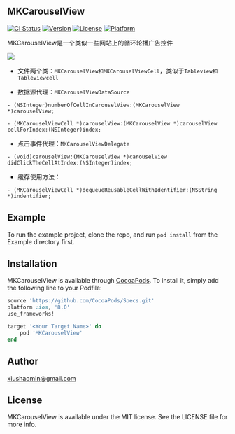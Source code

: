 ## MKCarouselView

[![CI Status](http://img.shields.io/travis/xiushaomin@gmail.com/MKCarouselView.svg?style=flat)](https://travis-ci.org/xiushaomin@gmail.com/MKCarouselView)
[![Version](https://img.shields.io/cocoapods/v/MKCarouselView.svg?style=flat)](http://cocoapods.org/pods/MKCarouselView)
[![License](https://img.shields.io/cocoapods/l/MKCarouselView.svg?style=flat)](http://cocoapods.org/pods/MKCarouselView)
[![Platform](https://img.shields.io/cocoapods/p/MKCarouselView.svg?style=flat)](http://cocoapods.org/pods/MKCarouselView)

MKCarouselView是一个类似一些网站上的循环轮播广告控件

![](https://github.com/xiushaomin/MKCarouselView/blob/master/%E8%BD%AE%E6%92%AD%E5%9B%BE.gif)

- 文件两个类：`MKCarouselView和MKCarouselViewCell`，类似于`Tableview和Tableviewcell`

- 数据源代理：`MKCarouselViewDataSource`


`- (NSInteger)numberOfCellInCarouselView:(MKCarouselView *)carouselView;`

`- (MKCarouselViewCell *)carouselView:(MKCarouselView *)carouselView cellForIndex:(NSInteger)index;`


- 点击事件代理：`MKCarouselViewDelegate`


`- (void)carouselView:(MKCarouselView *)carouselView didClickTheCellAtIndex:(NSInteger)index;`


- 缓存使用方法：


`- (MKCarouselViewCell *)dequeueReusableCellWithIdentifier:(NSString *)indentifier;`


## Example

To run the example project, clone the repo, and run `pod install` from the Example directory first.

## Installation

MKCarouselView is available through [CocoaPods](http://cocoapods.org). To install
it, simply add the following line to your Podfile:

```ruby
source 'https://github.com/CocoaPods/Specs.git'
platform :ios, '8.0'
use_frameworks!

target '<Your Target Name>' do
    pod 'MKCarouselView'
end
```

## Author

xiushaomin@gmail.com

## License

MKCarouselView is available under the MIT license. See the LICENSE file for more info.




